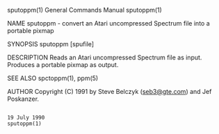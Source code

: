 sputoppm(1)                                                                              General Commands Manual                                                                              sputoppm(1)

NAME
       sputoppm - convert an Atari uncompressed Spectrum file into a portable pixmap

SYNOPSIS
       sputoppm [spufile]

DESCRIPTION
       Reads an Atari uncompressed Spectrum file as input.  Produces a portable pixmap as output.

SEE ALSO
       spctoppm(1), ppm(5)

AUTHOR
       Copyright (C) 1991 by Steve Belczyk (seb3@gte.com) and Jef Poskanzer.

                                                                                               19 July 1990                                                                                   sputoppm(1)
